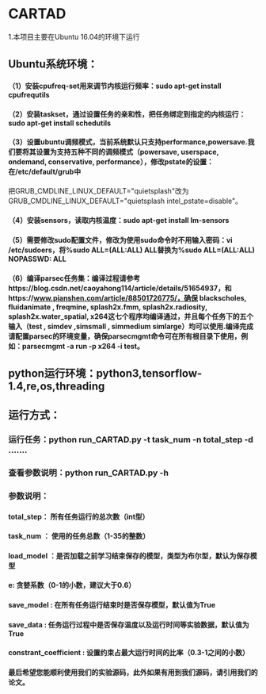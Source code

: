 # CARTAD
1.本项目主要在Ubuntu 16.04的环境下运行
## Ubuntu系统环境：
#### （1）安装cpufreq-set用来调节内核运行频率：sudo apt-get install cpufrequtils
#### （2）安装taskset，通过设置任务的亲和性，把任务绑定到指定的内核运行：sudo apt-get install schedutils
#### （3）设置ubuntu调频模式，当前系统默认只支持performance,powersave.我们要将其设置为支持五种不同的调频模式（powersave, userspace, ondemand, conservative, performance），修改pstate的设置：在/etc/default/grub中
把GRUB_CMDLINE_LINUX_DEFAULT="quietsplash"改为GRUB_CMDLINE_LINUX_DEFAULT="quietsplash intel_pstate=disable"。
#### （4）安装sensors，读取内核温度：sudo apt-get install lm-sensors
#### （5）需要修改sudo配置文件，修改为使用sudo命令时不用输入密码：vi /etc/sudoers，将%sudo  ALL=(ALL:ALL)  ALL替换为%sudo   ALL=(ALL:ALL) NOPASSWD: ALL
#### （6）编译parsec任务集：编译过程请参考https://blog.csdn.net/caoyahong114/article/details/51654937，和https://www.pianshen.com/article/88501726775/，确保 blackscholes,  fluidanimate , freqmine,  splash2x.fmm,  splash2x.radiosity,  splash2x.water_spatial, x264这七个程序均编译通过，并且每个任务下的五个输入（test , simdev ,simsmall , simmedium  simlarge）均可以使用.编译完成请配置parsec的环境变量，确保parsecmgmt命令可在所有根目录下使用，例如：parsecmgmt -a run -p x264 -i test。
## python运行环境：python3,tensorflow-1.4,re,os,threading

## 运行方式：
### 运行任务：python run_CARTAD.py  -t  task_num   -n  total_step  -d .......
### 查看参数说明：python run_CARTAD.py  -h  
### 参数说明：
####       total_step： 所有任务运行的总次数（int型）
####       task_num  ： 使用的任务总数（1-35的整数）
####       load_model ：是否加载之前学习结束保存的模型，类型为布尔型，默认为保存模型
####       e: 贪婪系数（0-1的小数，建议大于0.6）
####       save_model : 在所有任务运行结束时是否保存模型，默认值为True
####       save_data  : 任务运行过程中是否保存温度以及运行时间等实验数据，默认值为True
####       constrant_coefficient : 设置约束占最大运行时间的比率（0.3-1之间的小数）
#### 最后希望您能顺利使用我们的实验源码，此外如果有用到我们源码，请引用我们的论文。
